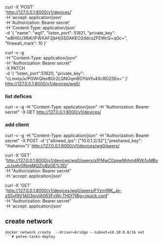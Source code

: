
curl -X 'POST' \
  'http://127.0.0.1:8000/v1/devices/' \
  -H 'accept: application/json' \
  -H 'Authorization: Bearer secret' \
  -H 'Content-Type: application/json' \
  -d '{
  "name": "wg1",
  "listen_port": 51821,
  "private_key": "wBHGU3RiK/IFWXAF2jbHjGSDAKEO2ddcsZFEWcQ+qGc=",
  "firewall_mark": 10
}'

curl -v -g \
    -H "Content-Type: application/json" \
    -H "Authorization: Bearer secret" \
    -X PATCH \
    -d '{
        "listen_port":51820, 
        "private_key": "cLmxIyJx/PGWrQlevBGr2LQNOqmBGYbVfu4XcRO2SEo="
    }' \
    http://127.0.0.1:8000/v1/devices/wg0/

### list defices
curl -v -g -H "Content-Type: application/json"  -H "Authorization: Bearer secret" -X GET http://127.0.0.1:8000/v1/devices/

### add client
curl -v -g -H "Content-Type: application/json" -H "Authorization: Bearer secret" -X POST -d '{"allowed_ips": ["10.0.1.2/32"],"preshared_key": "ihahanov"}' http://127.0.0.1:8000/v1/devices/wg0/peers/


curl -X 'GET' \
  'http://127.0.0.1:8000/v1/devices/wg0/peers/a1FMwC0zewNhhm4RWj1uMBy_oJsqhr0NxgMQZlvBzGE%3D/' \
  -H "Authorization: Bearer secret" \
  -H 'accept: application/json'

curl -X 'GET' \
  'http://127.0.0.1:8000/v1/devices/wg0/peers/FYzm1RK_Je-zS5vf9V1AG3pivIA063FxWj-TH0f7tBg=/quick.conf' \
  -H "Authorization: Bearer secret" \
  -H 'accept: application/json'


## create network 
```
docker network create  --driver=bridge --subnet=10.10.0.0/16 net
```# potee-tasks-deploy
